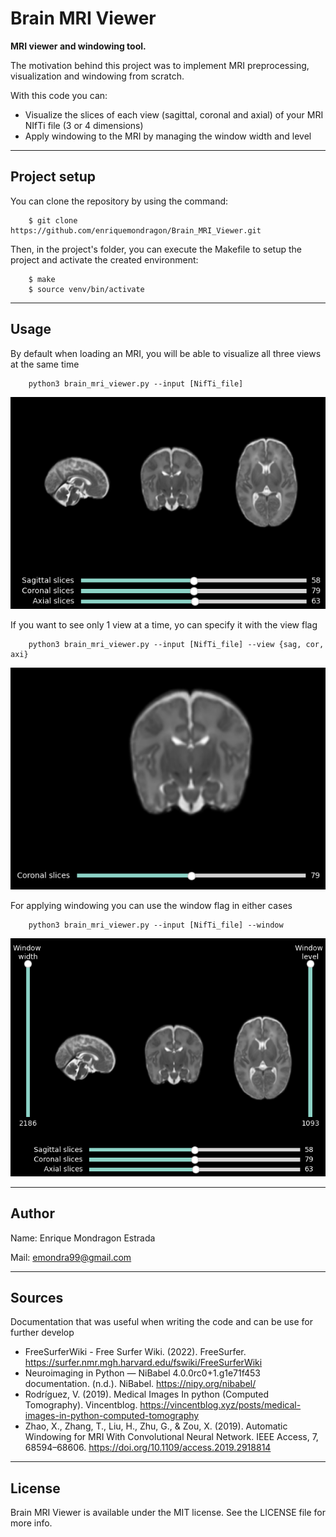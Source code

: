 Brain MRI Viewer
===============

**MRI viewer and windowing tool.**

The motivation behind this project was to implement MRI preprocessing, visualization and windowing from scratch.

With this code you can:
- Visualize the slices of each view (sagittal, coronal and axial) of your MRI NIfTi file (3 or 4 dimensions)
- Apply windowing to the MRI by managing the window width and level

--------
## Project setup

You can clone the repository by using the command:

```
    $ git clone https://github.com/enriquemondragon/Brain_MRI_Viewer.git
```

Then, in the project's folder, you can execute the Makefile to setup the project and activate the created environment:

```
    $ make
    $ source venv/bin/activate
```
--------
## Usage
By default when loading an MRI, you will be able to visualize all three views at the same time

```
    python3 brain_mri_viewer.py --input [NifTi_file]
```

![Multiview](/images/multiview.png)

If you want to see only 1 view at a time, yo can specify it with the view flag

```
    python3 brain_mri_viewer.py --input [NifTi_file] --view {sag, cor, axi}
```

![single view](/images/cor_view.png)

For applying windowing you can use the window flag in either cases

```
    python3 brain_mri_viewer.py --input [NifTi_file] --window
```

![WIndowing](/images/windowing.png)

--------
## Author
Name: Enrique Mondragon Estrada

Mail: emondra99@gmail.com

--------
## Sources
Documentation that was useful when writing the code and can be use for further develop

- FreeSurferWiki - Free Surfer Wiki. (2022). FreeSurfer. https://surfer.nmr.mgh.harvard.edu/fswiki/FreeSurferWiki
- Neuroimaging in Python — NiBabel 4.0.0rc0+1.g1e71f453 documentation. (n.d.). NiBabel. https://nipy.org/nibabel/
- Rodríguez, V. (2019). Medical Images In python (Computed Tomography). Vincentblog. https://vincentblog.xyz/posts/medical-images-in-python-computed-tomography
- Zhao, X., Zhang, T., Liu, H., Zhu, G., & Zou, X. (2019). Automatic Windowing for MRI With Convolutional Neural Network. IEEE Access, 7, 68594–68606. https://doi.org/10.1109/access.2019.2918814


--------
## License
Brain MRI Viewer is available under the MIT license. See the LICENSE file for more info.